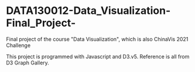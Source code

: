 # DATA130012-Data_Visualization-Final_Project-
Final project of the course "Data Visualization", which is also ChinaVis 2021 Challenge

This project is programmed with Javascript and D3.v5. 
Reference is all from D3 Graph Gallery.
